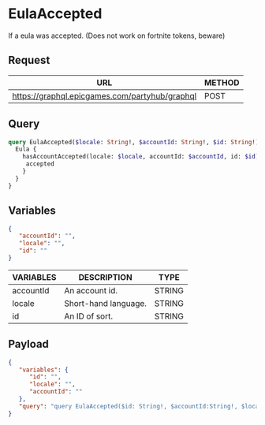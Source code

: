 # EulaAccepted

If a eula was accepted. (Does not work on fortnite tokens, beware)

## Request
| URL | METHOD |
| - | - |
| https://graphql.epicgames.com/partyhub/graphql | POST |

## Query
```graphql
query EulaAccepted($locale: String!, $accountId: String!, $id: String!) {
  Eula {
    hasAccountAccepted(locale: $locale, accountId: $accountId, id: $id) {
     accepted
    }
  }
}
```

## Variables
```json
{
   "accountId": "",
   "locale": "",
   "id": ""
}
```
| VARIABLES | DESCRIPTION | TYPE |
| - | - | - |
| accountId | An account id. | STRING |
| locale | Short-hand language. | STRING |
| id | An ID of sort. | STRING |

## Payload
```json
{
   "variables": {
      "id": "",
      "locale": "",
      "accountId": ""
   },
   "query": "query EulaAccepted($id: String!, $accountId:String!, $locale:String!) { Eula { hasAccountAccepted(id: $id, accountId: $accountId, locale: $locale) { accepted } } }"
}
```